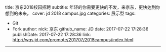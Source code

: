 title: 京东2018校园招聘
subtitle: 年轻的你需要更快的不发，来京东，更快达到你想到的未来。
cover: jd 2018 campus.jpg
categories: 展示型
tags:
  - Git
  - Fork
author:
  nick: 京东
  github_name: JD
date: 2017-07-22 17:28:36
publishDate: 2017-07-22 17:28:36
link: http://wqs.jd.com/promote/201707/2018campus/index.html
---
